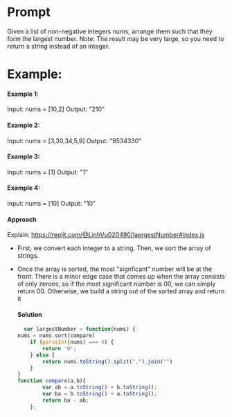 # Prompt
Given a list of non-negative integers nums, arrange them such that they form the largest number.
Note: The result may be very large, so you need to return a string instead of an integer.
# Example:
#### Example 1:

Input: nums = [10,2]
Output: "210"

#### Example 2:

Input: nums = [3,30,34,5,9]
Output: "9534330"
#### Example 3:

Input: nums = [1]
Output: "1"
#### Example 4:

Input: nums = [10]
Output: "10"
#### Approach
Explain: https://replit.com/@LinhVu020490/laergestNumber#index.js

- First, we convert each integer to a string. Then, we sort the array of strings.

- Once the array is sorted, the most "signficant" number will be at the front. There is a minor edge case that comes up when the array consists of only zeroes, so if the most significant number is 00, we can simply return 00. Otherwise, we build a string out of the sorted array and return it
  #### Solution
  ```js
    var largestNumber = function(nums) {
  nums = nums.sort(compare)
      if (parseInt(nums) === 0) {
          return '0';
      } else {
          return nums.toString().split(",").join("")
      }
  }
  function compare(a,b){
          var ab = a.toString() + b.toString();
          var ba = b.toString() + a.toString();
          return ba - ab;
      };

  ```
